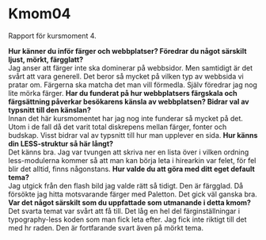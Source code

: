 Kmom04
===============================

Rapport för kursmoment 4.

**Hur känner du inför färger och webbplatser? Föredrar du något särskilt ljust, mörkt, färgglatt?**<br>
Jag anser att färger inte ska dominerar på webbsidor. Men samtidigt är det svårt att vara generell. Det beror så mycket på vilken typ av webbsida vi pratar om.
Färgerna ska matcha det man vill förmedla. Själv föredrar jag nog lite mörka färger.
**Har du funderat på hur webbplatsers färgskala och färgsättning påverkar besökarens känsla av webbplatsen? Bidrar val av typsnitt till den känslan?**<br>
Innan det här kursmomentet har jag nog inte funderar så mycket på det. Utom i de fall då det varit total diskrepens mellan färger, fonter och budskap.
Visst bidrar val av typsnitt till hur man upplever en sida.
**Hur känns din LESS-struktur så här långt?**<br>
Det känns bra. Jag var tvungen att skriva ner en lista över i vilken ordning less-modulerna kommer så att man kan börja leta i hirearkin var felet, för fel blir det alltid, finns någonstans.
**Hur valde du att göra med ditt eget default tema?**<br>
Jag utgick från den flash bild jag valde rätt så tidigt. Den är färgglad. Då försökte jag hitta motsvarande färger med Paletton. Det gick väl ganska bra.
**Var det något särskilt som du uppfattade som utmanande i detta kmom?**<br>
Det svarta temat var svårt att få till. Det låg en hel del färginställningar i typography-less koden som man fick leta efter. Jag fick inte riktigt till det med hr raden. Den är fortfarande svart även på mörkt tema.
